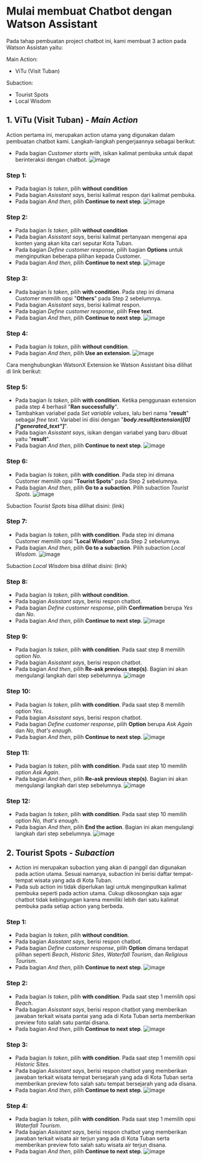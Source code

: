 # Mulai membuat Chatbot dengan Watson Assistant
Pada tahap pembuatan project chatbot ini, kami membuat 3 action pada Watson Assistan yaitu:

Main Action:
* ViTu (Visit Tuban)

Subaction:
* Tourist Spots
* Local Wisdom

## 1. ViTu (Visit Tuban) - _Main Action_
Action pertama ini, merupakan action utama yang digunakan dalam pembuatan chatbot kami. Langkah-langkah pengerjaannya sebagai berikut:
- Pada bagian _Customer starts with_, isikan kalimat pembuka untuk dapat berinteraksi dengan chatbot.
  ![image](https://github.com/mslthn/Build-Generative-Virtual-Assistant-IBM-Watsonx/assets/145754405/9ce56a63-7c70-4f77-b7b9-3f235ffd454c)

### Step 1:
* Pada bagian _Is taken_, pilih **without condition**
* Pada bagian _Asisstant says_, berisi kalimat respon dari kalimat pembuka.
* Pada bagian _And then_, pilih **Continue to next step**.
  ![image](https://github.com/mslthn/Build-Generative-Virtual-Assistant-IBM-Watsonx/assets/145754405/ce8892a4-c0c8-467d-bc06-cf43c1c6957b)

### Step 2:
* Pada bagian _Is taken_, pilih **without condition**
* Pada bagian _Asisstant says_, berisi kalimat pertanyaan mengenai apa konten yang akan kita cari seputar Kota Tuban.
* Pada bagian _Define customer response_, pilih bagian **Options** untuk menginputkan beberapa pilihan kepada Customer.
* Pada bagian _And then_, pilih **Continue to next step**. 
  ![image](https://github.com/mslthn/Build-Generative-Virtual-Assistant-IBM-Watsonx/assets/145754405/99656f68-1591-4115-975d-17466002a87e)

### Step 3:
* Pada bagian _Is taken_, pilih **with condition**. Pada step ini dimana Customer memilih opsi "**Others**" pada Step 2 sebelumnya.
* Pada bagian _Asisstant says_, berisi kalimat respon.
* Pada bagian _Define customer response_, pilih **Free text**.
* Pada bagian _And then_, pilih **Continue to next step**.
  ![image](https://github.com/mslthn/Build-Generative-Virtual-Assistant-IBM-Watsonx/assets/145754405/8628bb88-1a66-4215-80c9-8c96d8e4ab12)

### Step 4:
* Pada bagian _Is taken_, pilih **without condition**.
* Pada bagian _And then_, pilih **Use an extension**.
  ![image](https://github.com/mslthn/Build-Generative-Virtual-Assistant-IBM-Watsonx/assets/145754405/341c56dd-5906-4a97-bde4-22c7dd0b8bab)

Cara menghubungkan WatsonX Extension ke Watson Assistant bisa dilihat di link berikut:

### Step 5:
* Pada bagian _Is taken_, pilih **with condition**. Ketika penggunaan extension pada step 4 berhasil "**Ran successfully**".
* Tambahkan variabel pada _Set variable values_, lalu beri nama "**result**" sebagai _free text_. Variabel ini diisi dengan "_**body.result(extension)[0]["generated_text"]**_".
* Pada bagian _Asisstant says_, isikan dengan variabel yang baru dibuat yaitu "**result**".
* Pada bagian _And then_, pilih **Continue to next step**.
  ![image](https://github.com/mslthn/Build-Generative-Virtual-Assistant-IBM-Watsonx/assets/145754405/4aaca0ea-8d11-44bc-ae33-6b0c9ff11b0f)

### Step 6: 
* Pada bagian _Is taken_, pilih **with condition**. Pada step ini dimana Customer memilih opsi "**Tourist Spots**" pada Step 2 sebelumnya.
* Pada bagian _And then_, pilih **Go to a subaction**. Pilih subaction _Tourist Spots_.
  ![image](https://github.com/mslthn/Build-Generative-Virtual-Assistant-IBM-Watsonx/assets/145754405/abf10a1a-4d53-4461-9886-2dd9acacba56)

Subaction _Tourist Spots_ bisa dilihat disini: (link)

### Step 7:
* Pada bagian _Is taken_, pilih **with condition**. Pada step ini dimana Customer memilih opsi "**Local Wisdom**" pada Step 2 sebelumnya.
* Pada bagian _And then_, pilih **Go to a subaction**. Pilih subaction _Local Wisdom_.
  ![image](https://github.com/mslthn/Build-Generative-Virtual-Assistant-IBM-Watsonx/assets/145754405/6c20b95f-b599-4918-8de5-0a312aed450c)

Subaction _Local Wisdom_ bisa dilihat disini: (link)

### Step 8:
* Pada bagian _Is taken_, pilih **without condition**.
* Pada bagian _Asisstant says_, berisi respon chatbot.
* Pada bagian _Define customer response_, pilih **Confirmation** berupa _Yes_ dan _No_.
* Pada bagian _And then_, pilih **Continue to next step**.
  ![image](https://github.com/mslthn/Build-Generative-Virtual-Assistant-IBM-Watsonx/assets/145754405/ddfed604-6eee-4827-b972-49cb37124cd5)

### Step 9:
* Pada bagian _Is taken_, pilih **with condition**. Pada saat step 8 memilih option _No_.
* Pada bagian _Asisstant says_, berisi respon chatbot.
* Pada bagian _And then_, pilih **Re-ask previous step(s)**. Bagian ini akan mengulangi langkah dari step sebelumnya.
  ![image](https://github.com/mslthn/Build-Generative-Virtual-Assistant-IBM-Watsonx/assets/145754405/904a1fb6-d7cf-40a3-a6a7-fff3f84c0c04)

### Step 10: 
* Pada bagian _Is taken_, pilih **with condition**. Pada saat step 8 memilih option _Yes_.
* Pada bagian _Asisstant says_, berisi respon chatbot.
* Pada bagian _Define customer response_, pilih **Option** berupa _Ask Again_ dan _No, that's enough_.
* Pada bagian _And then_, pilih **Continue to next step**.
  ![image](https://github.com/mslthn/Build-Generative-Virtual-Assistant-IBM-Watsonx/assets/145754405/bc7f759a-1a63-4a02-b799-127cf392ed3b)

### Step 11:
* Pada bagian _Is taken_, pilih **with condition**. Pada saat step 10 memilih option _Ask Again_.
* Pada bagian _And then_, pilih **Re-ask previous step(s)**. Bagian ini akan mengulangi langkah dari step sebelumnya.
  ![image](https://github.com/mslthn/Build-Generative-Virtual-Assistant-IBM-Watsonx/assets/145754405/5a370975-717f-4ae5-91bf-78b410546d33)

### Step 12:
* Pada bagian _Is taken_, pilih **with condition**. Pada saat step 10 memilih option _No, that's enough_.
* Pada bagian _And then_, pilih **End the action**. Bagian ini akan mengulangi langkah dari step sebelumnya.
  ![image](https://github.com/mslthn/Build-Generative-Virtual-Assistant-IBM-Watsonx/assets/145754405/e50d7a17-8a58-45a4-a337-c4f4603edd7d)

## 2. Tourist Spots - _Subaction_
- Action ini merupakan subaction yang akan di panggil dan digunakan pada action utama. Sesuai namanya, subaction ini berisi daftar tempat-tempat wisata yang ada di Kota Tuban.
- Pada sub action ini tidak diperlukan lagi untuk menginputkan kalimat pembuka seperti pada action utama. Cukup dikosongkan saja agar chatbot tidak kebingungan karena memiliki lebih dari satu kalimat pembuka pada setiap action yang berbeda.

### Step 1:
* Pada bagian _Is taken_, pilih **without condition**.
* Pada bagian _Asisstant says_, berisi respon chatbot.
* Pada bagian _Define customer response_, pilih **Option** dimana terdapat pilihan seperti _Beach_, _Historic Sites_, _Waterfall Tourism_, dan _Religious Tourism_.
* Pada bagian _And then_, pilih **Continue to next step**.
  ![image](https://github.com/mslthn/Build-Generative-Virtual-Assistant-IBM-Watsonx/assets/145754405/7ee06fc8-915a-496d-b4ed-454e46524a7a)

### Step 2:
* Pada bagian _Is taken_, pilih **with condition**. Pada saat step 1 memilih opsi _Beach_.
* Pada bagian _Asisstant says_, berisi respon chatbot yang memberikan jawaban terkait wisata pantai yang ada di Kota Tuban serta memberikan preview foto salah satu pantai disana.
* Pada bagian _And then_, pilih **Continue to next step**.
![image](https://github.com/mslthn/Build-Generative-Virtual-Assistant-IBM-Watsonx/assets/145754405/b9847872-b817-44b1-abab-2073ab37d65c)

### Step 3:
* Pada bagian _Is taken_, pilih **with condition**. Pada saat step 1 memilih opsi _Historic Sites_.
* Pada bagian _Asisstant says_, berisi respon chatbot yang memberikan jawaban terkait wisata tempat bersejarah yang ada di Kota Tuban serta memberikan preview foto salah satu tempat bersejarah yang ada disana.
* Pada bagian _And then_, pilih **Continue to next step**.
![image](https://github.com/mslthn/Build-Generative-Virtual-Assistant-IBM-Watsonx/assets/145754405/e31e04d2-8d05-43e2-be95-fd2adf56fb27)

### Step 4:
* Pada bagian _Is taken_, pilih **with condition**. Pada saat step 1 memilih opsi _Waterfall Tourism_.
* Pada bagian _Asisstant says_, berisi respon chatbot yang memberikan jawaban terkait wisata air terjun yang ada di Kota Tuban serta memberikan preview foto salah satu wisata air terjun disana.
* Pada bagian _And then_, pilih **Continue to next step**.
![image](https://github.com/mslthn/Build-Generative-Virtual-Assistant-IBM-Watsonx/assets/145754405/4a562b67-7fcb-49cc-9dff-1d29d7a25c22)
